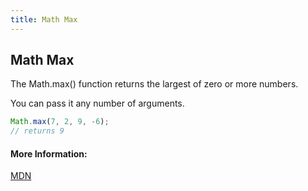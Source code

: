 ```yaml
---
title: Math Max
---
```

## Math Max

The Math.max() function returns the largest of zero or more numbers.

You can pass it any number of arguments.

```javascript
Math.max(7, 2, 9, -6);
// returns 9
```

#### More Information:
[MDN](https://developer.mozilla.org/en-US/docs/Web/JavaScript/Reference/Global_Objects/Math/max)


